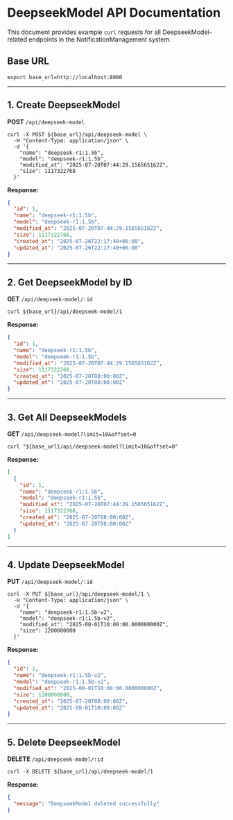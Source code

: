 # DeepseekModel API Documentation

This document provides example `curl` requests for all DeepseekModel-related endpoints in the NotificationManagement system.

## Base URL

```shell
export base_url=http://localhost:8080
```

---

## 1. Create DeepseekModel

**POST** `/api/deepseek-model`

```shell
curl -X POST ${base_url}/api/deepseek-model \
  -H "Content-Type: application/json" \
  -d '{
    "name": "deepseek-r1:1.5b",
    "model": "deepseek-r1:1.5b",
    "modified_at": "2025-07-20T07:44:29.156565162Z",
    "size": 1117322768
  }'
```

**Response:**

```json
{
  "id": 1,
  "name": "deepseek-r1:1.5b",
  "model": "deepseek-r1:1.5b",
  "modified_at": "2025-07-20T07:44:29.156565162Z",
  "size": 1117322768,
  "created_at": "2025-07-26T22:17:40+06:00",
  "updated_at": "2025-07-26T22:17:40+06:00"
}
```

---

## 2. Get DeepseekModel by ID

**GET** `/api/deepseek-model/:id`

```shell
curl ${base_url}/api/deepseek-model/1
```

**Response:**

```json
{
  "id": 1,
  "name": "deepseek-r1:1.5b",
  "model": "deepseek-r1:1.5b",
  "modified_at": "2025-07-20T07:44:29.156565162Z",
  "size": 1117322768,
  "created_at": "2025-07-20T08:00:00Z",
  "updated_at": "2025-07-20T08:00:00Z"
}
```

---

## 3. Get All DeepseekModels

**GET** `/api/deepseek-model?limit=10&offset=0`

```shell
curl "${base_url}/api/deepseek-model?limit=10&offset=0"
```

**Response:**

```json
[
  {
    "id": 1,
    "name": "deepseek-r1:1.5b",
    "model": "deepseek-r1:1.5b",
    "modified_at": "2025-07-20T07:44:29.156565162Z",
    "size": 1117322768,
    "created_at": "2025-07-20T08:00:00Z",
    "updated_at": "2025-07-20T08:00:00Z"
  }
]
```

---

## 4. Update DeepseekModel

**PUT** `/api/deepseek-model/:id`

```shell
curl -X PUT ${base_url}/api/deepseek-model/1 \
  -H "Content-Type: application/json" \
  -d '{
    "name": "deepseek-r1:1.5b-v2",
    "model": "deepseek-r1:1.5b-v2",
    "modified_at": "2025-08-01T10:00:00.000000000Z",
    "size": 1200000000
  }'
```

**Response:**

```json
{
  "id": 1,
  "name": "deepseek-r1:1.5b-v2",
  "model": "deepseek-r1:1.5b-v2",
  "modified_at": "2025-08-01T10:00:00.000000000Z",
  "size": 1200000000,
  "created_at": "2025-07-20T08:00:00Z",
  "updated_at": "2025-08-01T10:00:00Z"
}
```

---

## 5. Delete DeepseekModel

**DELETE** `/api/deepseek-model/:id`

```shell
curl -X DELETE ${base_url}/api/deepseek-model/1
```

**Response:**

```json
{
  "message": "DeepseekModel deleted successfully"
}
```
